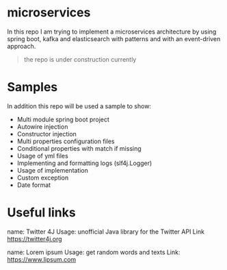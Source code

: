 # microservices

In this repo I am trying to implement a microservices architecture by using spring boot, kafka and elasticsearch with patterns and with an event-driven approach.


> the repo is under construction currently 


Samples
=============

In addition this repo will be used a sample to show:
- Multi module spring boot project
- Autowire injection 
- Constructor injection 
- Multi properties configuration files
- Conditional properties with match if missing
- Usage of yml files
- Implementing and formatting logs (slf4j.Logger)
- Usage of implementation 
- Custom exception
- Date format

Useful links
=============

name: Twitter 4J
Usage: unofficial Java library for the Twitter API
Link https://twitter4j.org

name: Lorem ipsum
Usage: get random words and texts
Link: https://www.lipsum.com

